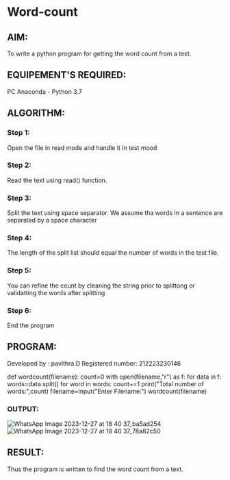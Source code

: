 # Word-count
## AIM:
To write a python program for getting the word count from a text.
## EQUIPEMENT'S REQUIRED: 
PC
Anaconda - Python 3.7
## ALGORITHM: 
### Step 1:
Open the file in read mode and handle it in test mood
### Step 2: 
Read the text using read() function. 
### Step 3: 
Split the text using space separator. We assume tha words in a sentence are separated by a space character
### Step 4:  
The length of the split list should equal the number of words in the test  file.
### Step 5: 
You can refine the count by cleaning the string prior to splittong or validatting the words after splitting
### Step 6: 
End the program
## PROGRAM:
Developed by : pavithra.D
Registered number: 212223230146

def wordcount(filename):
    count=0
    with open(filename,"r") as f:
        for data in f:
            words=data.split()
            for word in words:
                count+=1
    print("Total number of words:",count)
filename=input("Enter Filename:")
wordcount(filename)
### OUTPUT:
![WhatsApp Image 2023-12-27 at 18 40 37_ba5ad254](https://github.com/PavithraD23004871/Word-count/assets/138955967/aff0e52a-6acc-4ac1-995d-582c18dec1fa)
![WhatsApp Image 2023-12-27 at 18 40 37_78a82c50](https://github.com/PavithraD23004871/Word-count/assets/138955967/5c020212-6f94-425e-b281-713bca412d58)



## RESULT:
Thus the program is written to find the word count from a text.
